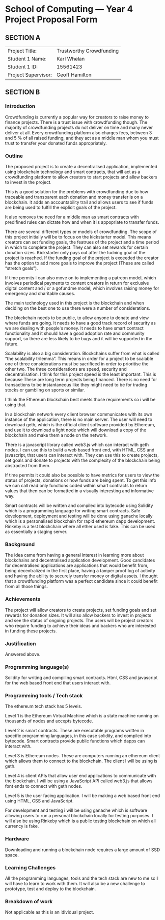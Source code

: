 # School of Computing &mdash; Year 4 Project Proposal Form

## SECTION A

|                     |                   |
|---------------------|-------------------|
|Project Title:       | Trustworthy Crowdfunding     |
|Student 1 Name:      | Karl Whelan       |
|Student 1 ID:        | 15561423            |
|Project Supervisor:  | Geoff Hamilton          |


## SECTION B


### Introduction


Crowdfunding is currently a popular way for creators to raise money to finance projects. There is a trust issue with crowdfunding though. The majority of crowdfunding projects do not deliver on time and many never deliver at all. Every crowdfunding platform also charges fees, between 3 and 5 % of all raised funding, and they act as a middle man whom you must trust to transfer your donated funds appropriately.  

### Outline


The proposed project is to create a decentralised application, implemented using blockchain technology and smart contracts, that will act as a crowdfunding platform to allow creators to start projects and allow backers to invest in the project. 

This is a good solution for the problems with crowdfunding due to how traceable and transparent each donation and money transfer is on a blockchain. It adds an accountability trail and allows users to see if funds are being used to fulfill the explicit goals of the project. 

It also removes the need for a middle man as smart contracts with predifined rules can dictate how and when it is appopriate to transfer funds.

There are several different types or models of crowdfunding. The scope of this project initially will be to focus on the kickstarter model. This means creators can set funding goals, the featrues of the project and a time period in which to complete the project. They can also set rewards for certain donation sizes. Kickstarter only pays out after the fudning goal of the project is reached. If the funding goal of the project is exceeded the creator has the option to add more goals to improve the project (These are called “stretch goals”).

If time permits I can also move on to implementing a patreon model, which involves periodical payments to content creators in return for exclusive digital content and / or a gofundme model, which involves raising money for emergency and charitable causes.

The main technology used in this project is the blockchain and when deciding on the best one to use there were a number of considerations.

The blockchain needs to be public, to allow anyone to donate and view where funds are going. It needs to have a good track record of security as we are dealing with people's money. It needs to have smart contract functionality and it should have a good adoption rate and community support, so there are less likely to be bugs and it will be supported in the future. 

Scalability is also a big consideration.  Blockchains suffer from what is called “the scalability trilemma”. This means in order for a project to be scalable one of three considerations must be sacrificed in order to prioritise the other two. The three considerations are speed, security and
decentralisation. I think for this project speed is the least important. This is because
These are long term projects being financed. There is no need for transactions to be
instantaneous like they might need to be for trading stocks or gambling on sports or
similar.

I think the Ethereum blockchain best meets those requirements so i will be using that.

In a blockchain network every client browser communicates with its own instance of the
application, there is no main server. The user will need to download geth, which is the official
client software provided by Ethereum, and use it to download a light node which will download a copy of the blockchain and make
them a node on the network.

There is a javascript library called web3.js which can interact with geth nodes. I can use this to
build a web based front end, with HTML, CSS and javascript, that users can interact with. They can use this to create projects, set goals and donate to projects with the complexity of the blockchain being abstracted from them.

If time permits it could also be possible to have metrics for users to view the status of projects, donations or how funds are being spent. To get this info we can call read only functions coded within smart contracts to return values that then can be formatted in a visually interesting and informative way.

Smart contracts will be written and compiled into bytecode using Solidity which is a programming language for writing smart contracts. Safe development, deployment and testing will be done using ganache locally which is a personalised blockchain for rapid ethereum dapp development. Rinkeby is a test blockchain where all ether used is fake. This can be used as essentially a staging server.


### Background


The idea came from having a general interest in learning more about blockchains and decentralised application development. Good candidates for decentralised applications are applications that would benefit from, being decentralized in the first place, having a tamper proof log of activity and having the ability to securely transfer money or digital assets. I thought that a crowdfunding platform was a perfect candidate since it could benefit from all those things.

### Achievements


The project will allow creators to create projects, set funding goals and set rewards for donation sizes. It will also allow backers to invest in projects and see the status of ongoing projects. The users will be project creators who require funding to achieve their ideas and backers who are interested in funding these projects.

### Justification


Answered above.

### Programming language(s)


Solidity for writing and compiling smart contracts. Html, CSS and javascript for the web based front end that users interact with.

### Programming tools / Tech stack


The ethereum tech stack has 5 levels.

Level 1 is the Ethereum Virtual Machine which is a state machine running on thousands of nodes and accepts bytecode.

Level 2 is smart contracts. These are executable programs  written in specific programming languages, in this case solidity, and compiled into bytecode. Smart contracts provide public functions which dapps can interact with.

Level 3 is Ethereum nodes. These are computers running an ethereum client which allows them to connect to the blockchain. The client I will be using is geth.

Level 4 is client APIs that allow user end applications to communicate with the blockchain. I will be using a JavaScript API called web3.js that allows font ends to connect with geth nodes.

Level 5 is the user facing application. I will be making a web based front end using HTML, CSS and JavaScript. 

For development and testing i will be using ganache which is software allowing users to run a personal blockchain locally for testing purposes. I will also be using Rinkeby which is a public testing blockchain on which all currency is fake.


### Hardware


Downloading and running a blockchain node requires a large amount of SSD space.

### Learning Challenges


All the programming languages, tools and the tech stack are new to me so I will have to learn to work with them. It will also be a new challenge to prototype, test and deploy to the blockchain.

### Breakdown of work

Not applicable as this is an idividual project.
